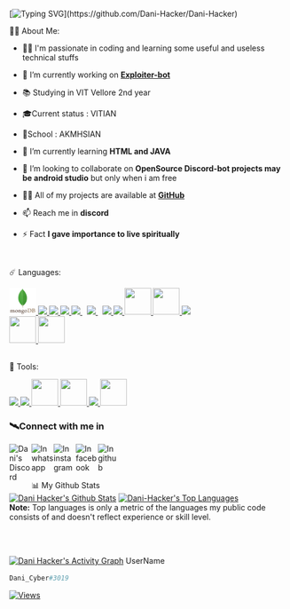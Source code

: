 [![Typing SVG](https://readme-typing-svg.herokuapp.com?font=roboto&color=%23F7C51D&size=18&vCenter=true&height=16&lines=Hi+there+%2CI'm+Daniel+Jebarson;I+learns+technical+stuffs.;You+can+c%C3%B8ntact+me+in+discord.;Hi+there%2C+You+can+call+me+Dani.;Hi+there%2C+I'm+2nd+year+CSE+student;Hi+there%2C+I+play+music+stuffs.)](https://github.com/Dani-Hacker/Dani-Hacker)

🙋‍♂️ About Me:

-  👨‍💻 I'm passionate in coding and learning some useful and useless technical stuffs

-  🔭 I’m currently working on **[Exploiter-bot](https://top.gg/bot/839421874646548530)**

- 📚 Studying in VIT Vellore 2nd year

- 🎓Current status : VITIAN

- 🏫School : AKMHSIAN

- 🌱 I’m currently learning **HTML and JAVA**

- 👯 I’m looking to collaborate on **OpenSource Discord-bot projects may be android studio** but only when i am free

- 👨‍💻 All of my projects are available at **[GitHub](https://github.com/Dani-Hacker)**

- 📫 Reach me in **discord**

- ⚡ Fact **I gave importance to live spiritually**

<br>

☄️ Languages:

<p align="left"> 
      <a href="https://www.mongodb.com/" target="_blank"> <img src="https://raw.githubusercontent.com/devicons/devicon/master/icons/mongodb/mongodb-original-wordmark.svg" alt="mongodb" width="48" height="48"/> </a> 
      <a href="https://www.w3.org/html/" target="_blank"> <img src="https://img.icons8.com/color/48/000000/html-5.png"/> </a> 
      <a href="https://www.w3.org/Style/CSS/Overview.en.html" target="_blank"> <img src="https://img.icons8.com/color/48/000000/css3.png"/> </a> 
      <a href="https://www.python.org" target="_blank"> <img src="https://img.icons8.com/color/48/000000/python.png"/> </a> 
      <a style="padding-right:8px;" href="https://nodejs.org" target="_blank"> <img src="https://img.icons8.com/color/48/000000/nodejs.png"/> </a>   
      <a style="padding-right:8px;" href="https://www.mysql.com/" target="_blank"> <img src="https://img.icons8.com/fluent/50/000000/mysql-logo.png"/> </a>  
      <a href="https://firebase.google.com/" target="_blank"> <img src="https://img.icons8.com/color/48/000000/firebase.png"/> </a> 
      <a href="https://www.cprogramming.com/" target="_blank"> <img src="https://img.icons8.com/color/48/000000/c"/> </a> 
      <a href="https://www.cplusplus.com/doc/tutorial/" target="_blank"> <img src="https://upload.wikimedia.org/wikipedia/commons/thumb/1/18/ISO_C%2B%2B_Logo.svg/120px-ISO_C%2B%2B_Logo.svg.png" style="width:48px;height:48px;"/> </a> 
      <a href="https://motor.readthedocs.io/en/stable/" target="_blank"> <img src="https://motor.readthedocs.io/en/stable/_images/motor.png" style="width:48px;height:48px;"/> </a> 
      <a href="https://www.java.com" target="_blank"> <img src="https://img.icons8.com/color/48/000000/java-coffee-cup-logo.png"/> </a>
 <br>
      <a href="https://in.mathworks.com/products/matlab.html" target="_blank"> <img src="https://upload.wikimedia.org/wikipedia/commons/2/21/Matlab_Logo.png" style="width:48px;height:48px;"/> </a> 
      <a href="https://www.r-project.org/" target="_blank"> <img src="https://www.r-project.org/Rlogo.png" style="width:48px;height:48px;"/> </a> 
 </p><br>
 🚀 Tools:
 <br>
 <p align="left"> 
 <a href="https://sites.google.com/a/android.com/tools/" target="_blank"> <img src="https://img.icons8.com/color/48/000000/android-studio"/> </a>
 <a href="https://visualstudio.microsoft.com/" target="_blank"> <img src="https://img.icons8.com/color/48/000000/visual-studio"/> </a>
 <a href="https://code.visualstudio.com/" target="_blank"> <img src="https://upload.wikimedia.org/wikipedia/commons/thumb/9/9a/Visual_Studio_Code_1.35_icon.svg/113px-Visual_Studio_Code_1.35_icon.svg.png" width="48" height="48"/> </a>
 <a href="https://replit.com/~" target="_blank"> <img src="https://upload.wikimedia.org/wikipedia/commons/b/b2/Repl.it_logo.svg" width="48" height="48"/> </a>
 <a href="https://sourceforge.net/projects/orwelldevcpp/" target="_blank"> <img src="https://a.fsdn.com/allura/p/orwelldevcpp/icon?1480458710?&w=90"/> </a>
 <a href="https://www.mysql.com/products/workbench/" target="_blank"> <img src="https://res.cloudinary.com/canonical/image/fetch/f_auto,q_auto,fl_sanitize,w_60,h_60/https://dashboard.snapcraft.io/site_media/appmedia/2020/04/mysql-workbench.png" width="48" height="48"/> </a>
   </p>
  <h3>🛰️Connect with me in</h3>
   <p align="left"> 
<a href="https://discord.com/channels/@me/887340149145468948">
<img align="left" alt="Dani's Discord" width="40px" src="https://img.icons8.com/color/48/000000/discord-logo.png" />
</a>
<a href="https://www.whatsapp.com/android/">
<img align="left" alt="In whatsapp" width="40px" src="https://img.icons8.com/color/48/000000/whatsapp" />
</a>
<a href="https://www.instagram.com/invites/contact/?i=o3xq4sex984c&utm_content=j9nnxhv">
<img align="left" alt="In instagram" width="40px" src="https://img.icons8.com/fluent/48/000000/instagram-new.png" />
</a>
<a href="https://www.facebook.com/daniel.jebarson.9">
<img align="left" alt="In facebook" width="40px" src="https://img.icons8.com/color/48/000000/facebook" />
</a>
<a href="https://github.com/Dani-Hacker">
<img align="left" alt="In github" width="40px" src="https://upload.wikimedia.org/wikipedia/commons/9/91/Octicons-mark-github.svg" />
</a>
  </p><br><br><br>
  
📊 My Github Stats
<br>
    <a href="https://github.com/Dani-Hacker/dani/blob/main/README.md"><img alt="Dani Hacker's Github Stats" src="https://github-readme-stats.vercel.app/api?username=Dani-Hacker&show_icons=true&count_private=true&theme=react&hide_border=true&bg_color=0D1117" /></a>
  <a href="https://github.com/Dani-Hacker/dani/blob/main/README.md"><img alt="Dani-Hacker's Top Languages" src="https://github-readme-stats.vercel.app/api/top-langs/?username=Dani-Hacker&langs_count=8&count_private=true&layout=compact&theme=react&hide_border=true&bg_color=0D1117" /></a>
  <br>
  <b>Note:</b> Top languages is only a metric of the languages my public code consists of and doesn't reflect experience or skill level.


<br/>
<br/>

<a href="https://github.com/Dani-Hacker/dani/blob/main/README.md"><img alt="Dani Hacker's Activity Graph" src="https://activity-graph.herokuapp.com/graph?username=Dani-Hacker&bg_color=0D1117&color=5BCDEC&line=5BCDEC&point=FFFFFF&hide_border=true" /></a>
UserName
<br/>

```py
Dani_Cyber#3019
```
<a href="https://komarev.com/ghpvc/?username=Dani-Hacker"><img alt="Views" src="https://komarev.com/ghpvc/?username=Dani-Hacker&color=red&label=PROFILE+VIEWS&style=flat-square">

<br/>
